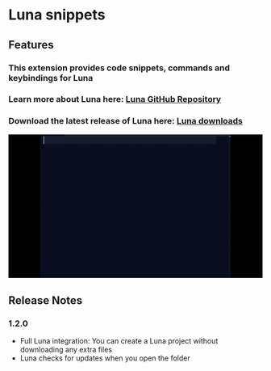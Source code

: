 # Luna snippets

## Features

### This extension provides code snippets, commands and keybindings for Luna

### Learn more about Luna here: [Luna GitHub Repository](https://github.com/XyronLabs/Luna)

### Download the latest release of Luna here: [Luna downloads](https://github.com/XyronLabs/Luna/releases)

![Luna app template](https://raw.githubusercontent.com/XyronLabs/xyronlabs.github.io/master/img/Luna/vscode_luna_snippet.gif)

## Release Notes

### 1.2.0

- Full Luna integration: You can create a Luna project without downloading any extra files
- Luna checks for updates when you open the folder
